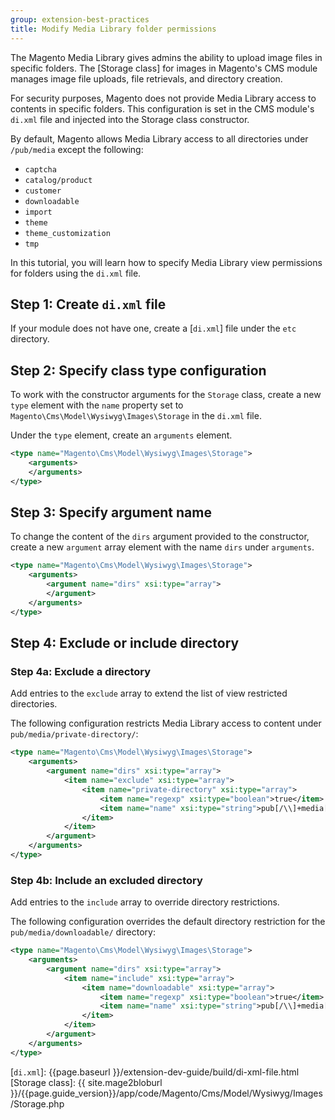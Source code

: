 ```yaml
---
group: extension-best-practices
title: Modify Media Library folder permissions
---
```


The Magento Media Library gives admins the ability to upload image files in specific folders.
The [Storage class] for images in Magento's CMS module manages image file uploads, file retrievals, and directory creation.

For security purposes, Magento does not provide Media Library access to contents in specific folders.
This configuration is set in the CMS module's `di.xml` file and injected into the Storage class constructor. 

By default, Magento allows Media Library access to all directories under `/pub/media` except the following:

* `captcha`
* `catalog/product`
* `customer`
* `downloadable`
* `import`
* `theme`
* `theme_customization`
* `tmp`

In this tutorial, you will learn how to specify Media Library view permissions for folders using the `di.xml` file.

## Step 1: Create `di.xml` file

If your module does not have one, create a [`di.xml`] file under the `etc` directory.

## Step 2: Specify class type configuration

To work with the constructor arguments for the `Storage` class, create a new `type` element with the `name` property set to `Magento\Cms\Model\Wysiwyg\Images\Storage` in the `di.xml` file.

Under the `type` element, create an `arguments` element.

```xml
<type name="Magento\Cms\Model\Wysiwyg\Images\Storage">
    <arguments>
    </arguments>
</type>
```

## Step 3: Specify argument name

To change the content of the `dirs` argument provided to the constructor, create a new `argument` array element with the name `dirs` under `arguments`.  

```xml
<type name="Magento\Cms\Model\Wysiwyg\Images\Storage">
    <arguments>
        <argument name="dirs" xsi:type="array">
        </argument>
    </arguments>
</type>
```

## Step 4: Exclude or include directory

### Step 4a: Exclude a directory

Add entries to the `exclude` array to extend the list of view restricted directories.

The following configuration restricts Media Library access to content under `pub/media/private-directory/`:

```xml
<type name="Magento\Cms\Model\Wysiwyg\Images\Storage">
    <arguments>
        <argument name="dirs" xsi:type="array">
            <item name="exclude" xsi:type="array">
                <item name="private-directory" xsi:type="array">
                    <item name="regexp" xsi:type="boolean">true</item>
                    <item name="name" xsi:type="string">pub[/\\]+media[/\\]+private-directory[/\\]*$</item>
                </item>
            </item>
        </argument>
    </arguments>
</type>
``` 

### Step 4b: Include an excluded directory

Add entries to the `include` array to override directory restrictions.

The following configuration overrides the default directory restriction for the `pub/media/downloadable/` directory:

```xml
<type name="Magento\Cms\Model\Wysiwyg\Images\Storage">
    <arguments>
        <argument name="dirs" xsi:type="array">
            <item name="include" xsi:type="array">
                <item name="downloadable" xsi:type="array">
                    <item name="regexp" xsi:type="boolean">true</item>
                    <item name="name" xsi:type="string">pub[/\\]+media[/\\]+downloadable[/\\]*$</item>
                </item>
            </item>
        </argument>
    </arguments>
</type>
``` 

[`di.xml`]: {{page.baseurl }}/extension-dev-guide/build/di-xml-file.html
[Storage class]: {{ site.mage2bloburl }}/{{page.guide_version}}/app/code/Magento/Cms/Model/Wysiwyg/Images/Storage.php